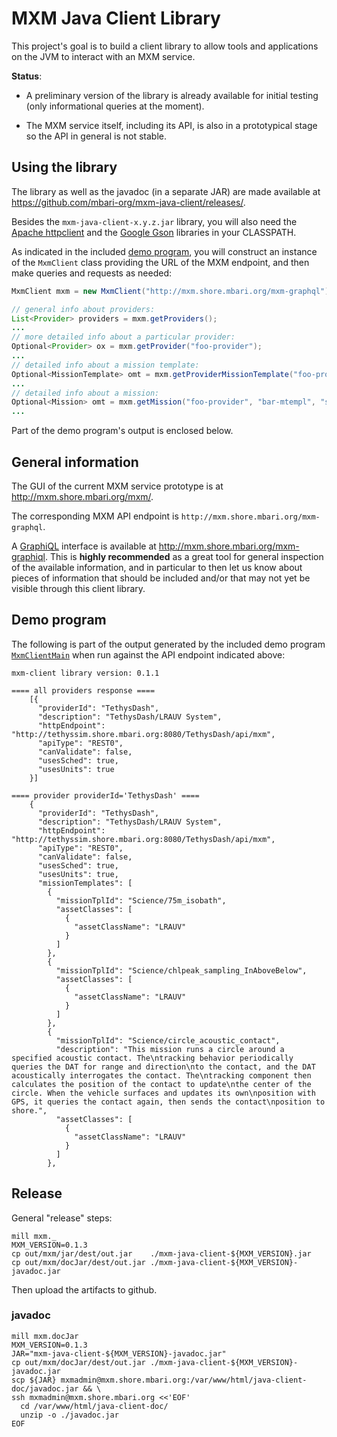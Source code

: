 # MXM Java Client Library

This project's goal is to build a client library to allow tools and
applications on the JVM to interact with an MXM service.

**Status**:

- A preliminary version of the library is already available
  for initial testing (only informational queries at the moment).

- The MXM service itself, including its API, is also in a prototypical stage
  so the API in general is not stable.

## Using the library

The library as well as the javadoc (in a separate JAR) are made available at
https://github.com/mbari-org/mxm-java-client/releases/.

Besides the `mxm-java-client-x.y.z.jar` library, you will also need the
[Apache httpclient](https://search.maven.org/artifact/org.apache.httpcomponents/httpclient/4.5.10/jar)
and the
[Google Gson](https://search.maven.org/artifact/com.google.code.gson/gson/2.8.6/jar)
libraries in your CLASSPATH.

As indicated in the included [demo program](mxm/src/main/java/MxmClientMain.java),
you will construct an instance of the `MxmClient` class providing the URL of the MXM endpoint,
and then make queries and requests as needed:

```java
MxmClient mxm = new MxmClient("http://mxm.shore.mbari.org/mxm-graphql");

// general info about providers:
List<Provider> providers = mxm.getProviders();
...
// more detailed info about a particular provider:
Optional<Provider> ox = mxm.getProvider("foo-provider");
...
// detailed info about a mission template:
Optional<MissionTemplate> omt = mxm.getProviderMissionTemplate("foo-provider", "bar-mtempl");
...
// detailed info about a mission:
Optional<Mission> omt = mxm.getMission("foo-provider", "bar-mtempl", "some-mission");
...
```

Part of the demo program's output is enclosed below.

## General information

The GUI of the current MXM service prototype is at http://mxm.shore.mbari.org/mxm/.

The corresponding MXM API endpoint is `http://mxm.shore.mbari.org/mxm-graphql`.

A [GraphiQL](https://github.com/graphql/graphiql) interface is available
at http://mxm.shore.mbari.org/mxm-graphiql.
This is **highly recommended** as a great tool for general inspection of the
available information, and in particular to then let us know about pieces of
information that should be included and/or that may not yet be visible through
this client library.

## Demo program

The following is part of the output generated by the included demo program
[`MxmClientMain`](mxm/src/main/java/MxmClientMain.java) when run
against the API endpoint indicated above:

```
mxm-client library version: 0.1.1

==== all providers response ====
    [{
      "providerId": "TethysDash",
      "description": "TethysDash/LRAUV System",
      "httpEndpoint": "http://tethyssim.shore.mbari.org:8080/TethysDash/api/mxm",
      "apiType": "REST0",
      "canValidate": false,
      "usesSched": true,
      "usesUnits": true
    }]

==== provider providerId='TethysDash' ====
    {
      "providerId": "TethysDash",
      "description": "TethysDash/LRAUV System",
      "httpEndpoint": "http://tethyssim.shore.mbari.org:8080/TethysDash/api/mxm",
      "apiType": "REST0",
      "canValidate": false,
      "usesSched": true,
      "usesUnits": true,
      "missionTemplates": [
        {
          "missionTplId": "Science/75m_isobath",
          "assetClasses": [
            {
              "assetClassName": "LRAUV"
            }
          ]
        },
        {
          "missionTplId": "Science/chlpeak_sampling_InAboveBelow",
          "assetClasses": [
            {
              "assetClassName": "LRAUV"
            }
          ]
        },
        {
          "missionTplId": "Science/circle_acoustic_contact",
          "description": "This mission runs a circle around a specified acoustic contact. The\ntracking behavior periodically queries the DAT for range and direction\nto the contact, and the DAT acoustically interrogates the contact. The\ntracking component then calculates the position of the contact to update\nthe center of the circle. When the vehicle surfaces and updates its own\nposition with GPS, it queries the contact again, then sends the contact\nposition to shore.",
          "assetClasses": [
            {
              "assetClassName": "LRAUV"
            }
          ]
        },
```

## Release

General "release" steps:

    mill mxm._
    MXM_VERSION=0.1.3
    cp out/mxm/jar/dest/out.jar    ./mxm-java-client-${MXM_VERSION}.jar
    cp out/mxm/docJar/dest/out.jar ./mxm-java-client-${MXM_VERSION}-javadoc.jar 

Then upload the artifacts to github.

### javadoc

    mill mxm.docJar
    MXM_VERSION=0.1.3
    JAR="mxm-java-client-${MXM_VERSION}-javadoc.jar"
    cp out/mxm/docJar/dest/out.jar ./mxm-java-client-${MXM_VERSION}-javadoc.jar
    scp ${JAR} mxmadmin@mxm.shore.mbari.org:/var/www/html/java-client-doc/javadoc.jar && \
    ssh mxmadmin@mxm.shore.mbari.org <<'EOF'
      cd /var/www/html/java-client-doc/
      unzip -o ./javadoc.jar
    EOF
